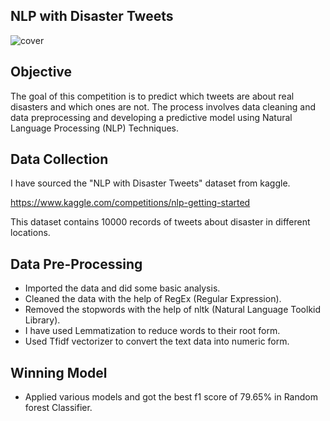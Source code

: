 ## NLP with Disaster Tweets

![cover](https://github.com/user-attachments/assets/59321593-7eae-4b60-9215-b5023db40bdc)

## Objective

The goal of this competition is to predict which tweets are about real disasters and which ones are not. The process involves data cleaning and data preprocessing and developing a predictive model using Natural Language Processing (NLP) Techniques.

## Data Collection

I have sourced the "NLP with Disaster Tweets" dataset from kaggle.

https://www.kaggle.com/competitions/nlp-getting-started

This dataset contains 10000 records of tweets about disaster in different locations.

## Data Pre-Processing

- Imported the data and did some basic analysis.
- Cleaned the data with the help of RegEx (Regular Expression).
- Removed the stopwords with the help of nltk (Natural Language Toolkid Library).
- I have used Lemmatization to reduce words to their root form.
- Used Tfidf vectorizer to convert the text data into numeric form.

## Winning Model

- Applied various models and got the best f1 score of 79.65% in Random forest Classifier.
